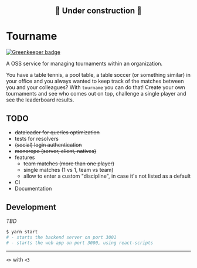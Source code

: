 <h2 align="center">🚧 Under construction 🚧</h2>

# Tourname

[![Greenkeeper badge](https://badges.greenkeeper.io/emmenko/tourname.svg)](https://greenkeeper.io/)

A OSS service for managing tournaments within an organization.

You have a table tennis, a pool table, a table soccer (or something similar) in your office and you always wanted to keep track of the matches between you and your colleagues? With `tourname` you can do that!
Create your own tournaments and see who comes out on top, challenge a single player and see the leaderboard results.


## TODO
* ~~dataloader for queries optimization~~
* tests for resolvers
* ~~(social) login authentication~~
* ~~monorepo (server, client, natives)~~
* features
  * ~~team matches (more than one player)~~
  * single matches (1 vs 1, team vs team)
  * allow to enter a custom "discipline", in case it's not listed as a default
* CI
* Documentation

## Development
_TBD_

```bash
$ yarn start
# - starts the backend server on port 3001
# - starts the web app on port 3000, using react-scripts
```

---
`<>` with `<3`
